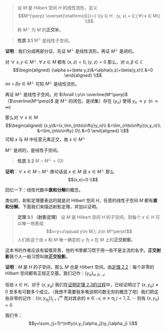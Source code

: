 > 设 $M$ 是 $\mathrm{Hilbert}$ 空间 $H$ 的线性流形，定义
> $$M^{\perp} \overset{\mathrm{d}}{=} \{y ∈ H : (y, x) = 0,\;∀\:x ∈ M\} \\$$
> 称 $M^⊥$ 为 $M$ 的**正交补**。


> **性质 3.1** $M^\perp$ 是线性子空间。

**证明**：我们分成两部分证，先证 $M^\perp$ 是线性流形。再证 $M^\perp$ 是闭的。

对 $\forall\:x,y\in M^\perp,\;\forall\:z\in M$ 都有 $(x,z)=0,\;(y,z)=0$ 那么，对 $\alpha,\beta\in\mathbb{C}$
$$\begin{aligned}
(\alpha x+\beta y,z)&=\alpha(x,z)+\beta(y,x)\\
&=0
\end{aligned} \\$$
$\alpha x+\beta y\in M^\perp$ 可知 $M^\perp$ 是线性流形。

再证 $M^\perp$ 是线性子空间。对 $\forall \:y\in \overline{M^\perp}$ （$\overline{M^\perp}$ 是 $M^\perp$ 的闭包，是闭集）存在 $\{y_n\}$ 使得 $y_n\to y\;\;(n\to\infty)$

那么对 $\forall \;x\in M$
$$\begin{aligned}
(x,y)&=(x,\lim_{n\to\infty}y_n)\\
&=\lim_{n\to\infty}(x,y_n)\\
&=\lim_{n\to\infty} 0\\
&=0
\end{aligned} \\$$
可知 $x$ 与 $M$ 中任意元素正交，故 $x\in M^\perp$

$M^\perp$ 是闭的，是线性子空间。

> **性质 3.2** $M\cap M^\perp=\{0\}$

**证明**：$\forall \;x\in M\cap M^\perp$ 换句话说 $x\in M$ 且 $x\in M^\perp$ 那么
$$(x,x)=0 \\$$

回忆一下：线性代数中**直和分解**的概念。


类似的，射影定理要表达的就是对 $\mathrm{Hilbert}$ 空间 $H$，任意的线性子空间 $M$ 都有**直和分解**。下面我们来描述射影定理，并加以证明。

> **定理 3.1 （射影定理）** 设 $M$ 是 $\mathrm{Hilbert}$ 空间 $H$ 的子空间，则每个 $x\in H$ 可以唯一地表成
> $$x=y+z\qquad y\in M,\; z\in M^\perp\\$$
> 人们称这个由 $x$ 和 $M$ 唯一确定的 $y$ 为 $x$ 在 $M$ 上的**正交射影**。

这本书的作者应该有留俄背景，他的书里都习惯于用一些不是主流的名字。**正交射影**我个人一般习惯叫做**正交投影**。

**证明**：$M$ 是 $H$ 的子空间，那么 $M$ 也是 $\mathrm{Hilbert}$ 空间。由[定理 2.2](https://zhuanlan.zhihu.com/p/282852669)：每个非零的 $\mathrm{Hilbert}$ 空间都有正规正交基。我们记作：$\{y_\alpha\}_{\alpha\in\mathscr{A}}$ 

任给 $x\in H$，对于 $(x,y_\alpha)$ 我们在[证明定理 2.3的过程](https://zhuanlan.zhihu.com/p/282852669)中，已经证明过了 $(x,y_\alpha)\not = 0$ 至多有可数多个成立。（我想不需要我多嘴说明可数无穷的概念了吧）我们把这些非零的记作：$\{(x,y_{\alpha_j})\}_{j=1}^\infty$ 而对其余的 $\alpha\in\mathscr{A},\:\alpha\not = \alpha_j\:j=1,2,\cdots$ 则有 $(x,y_\alpha)=0$

我们令：
$$y=\sum_{j=1}^\infty(x,y_{\alpha_j})y_{\alpha_j} \\$$



